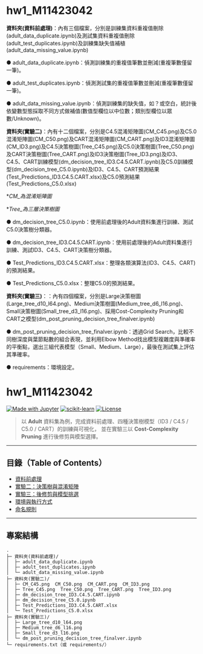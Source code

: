 # hw1_M11423042

**資料夾(資料前處理)**：內有三個檔案，分別是訓練集資料重複值刪除(adult_data_duplicate.ipynb)及測試集資料重複值刪除(adult_test_duplicates.ipynb)及訓練集缺失值補植(adult_data_missing_value.ipynb)
  
  ● adult_data_duplicate.ipynb：偵測訓練集的重複值筆數並刪減(重複筆數僅留一筆)。
  
  ● adult_test_duplicates.ipynb：偵測測試集的重複值筆數並刪減(重複筆數僅留一筆)。
  
  ● adult_data_missing_value.ipynb：偵測訓練集的缺失值，如？或空白，統計後依變數型態採取不同方式做補值(數值型欄位以中位數；類別型欄位以眾數/Unknown)。

**資料夾(實驗二)**：內有十二個檔案，分別是C4.5混淆矩陣圖(CM_C45.png)及C5.0混淆矩陣圖(CM_C50.png)及CART混淆矩陣圖(CM_CART.png)及ID3混淆矩陣圖(CM_ID3.png)及C4.5決策樹圖(Tree_C45.png)及C5.0決策樹圖(Tree_C50.png)及CART決策樹圖(Tree_CART.png)及ID3決策樹圖(Tree_ID3.png)及ID3、C4.5、CART訓練模型(dm_decision_tree_ID3.C4.5.CART.ipynb)及C5.0訓練模型(dm_decision_tree_C5.0.ipynb)及ID3、C4.5、CART預測結果(Test_Predictions_ID3.C4.5.CART.xlsx)及C5.0預測結果(Test_Predictions_C5.0.xlsx)

**CM_為混淆矩陣圖*

**Tree_為三層決策樹圖*

  ● dm_decision_tree_C5.0.ipynb：使用前處理後的Adult資料集進行訓練、測試C5.0決策樹分類器。

  ● dm_decision_tree_ID3.C4.5.CART.ipynb：使用前處理後的Adult資料集進行訓練、測試ID3、C4.5、CART決策樹分類器。

  ● Test_Predictions_ID3.C4.5.CART.xlsx：整理各類演算法(ID3、C4.5、CART)的預測結果。

  ● Test_Predictions_C5.0.xlsx：整理C5.0的預測結果。


**資料夾(實驗三)**：：內有四個檔案，分別是Large決策樹圖(Large_tree_d10_l64.png)、Medium決策樹圖(Medium_tree_d6_l16.png)、Small決策樹圖(Small_tree_d3_l16.png)、採用Cost-Complexity Pruning和CART之模型(dm_post_pruning_decision_tree_finalver.ipynb)
  
  ● dm_post_pruning_decision_tree_finalver.ipynb：透過Grid Search，比較不同樹深度與葉節點數的組合表現，並利用Elbow Method找出模型複雜度與準確率的平衡點，選出三組代表模型（Small、Medium、Large），最後在測試集上評估其準確率。

  ● requirements：環境設定。


  # hw1_M11423042

[![Made with Jupyter](https://img.shields.io/badge/Made%20with-Jupyter-orange)](#)
[![scikit-learn](https://img.shields.io/badge/ML-scikit--learn-informational)](#)
[![License](https://img.shields.io/badge/License-—-blue)](#)

> 以 **Adult** 資料集為例，完成資料前處理、四種決策樹模型（ID3 / C4.5 / C5.0 / CART）的訓練與可視化，
> 並在實驗三以 **Cost-Complexity Pruning** 進行後修剪與模型選擇。

---

## 目錄（Table of Contents）
- [資料前處理](#資料前處理)
- [實驗二：決策樹與混淆矩陣](#實驗二-決策樹與混淆矩陣)
- [實驗三：後修剪與模型挑選](#實驗三-後修剪與模型挑選)
- [環境與執行方式](#環境與執行方式)
- [命名規則](#命名規則)

---

## 專案結構
```text
.
├─ 資料夾(資料前處理)/
│  ├─ adult_data_duplicate.ipynb
│  ├─ adult_test_duplicates.ipynb
│  └─ adult_data_missing_value.ipynb
├─ 資料夾(實驗二)/
│  ├─ CM_C45.png  CM_C50.png  CM_CART.png  CM_ID3.png
│  ├─ Tree_C45.png  Tree_C50.png  Tree_CART.png  Tree_ID3.png
│  ├─ dm_decision_tree_ID3.C4.5.CART.ipynb
│  ├─ dm_decision_tree_C5.0.ipynb
│  ├─ Test_Predictions_ID3.C4.5.CART.xlsx
│  └─ Test_Predictions_C5.0.xlsx
├─ 資料夾(實驗三)/
│  ├─ Large_tree_d10_l64.png
│  ├─ Medium_tree_d6_l16.png
│  ├─ Small_tree_d3_l16.png
│  └─ dm_post_pruning_decision_tree_finalver.ipynb
└─ requirements.txt（或 requirements/）






